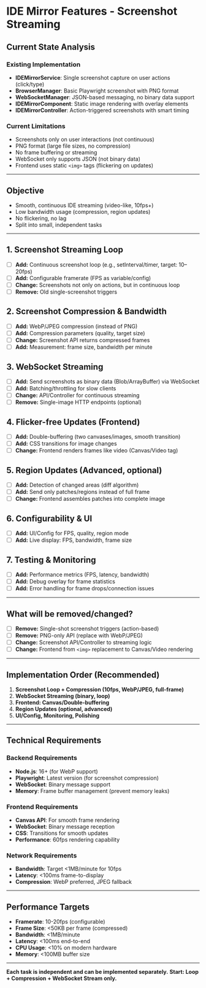 # IDE Mirror Features - Screenshot Streaming

## Current State Analysis

### **Existing Implementation**
- **IDEMirrorService**: Single screenshot capture on user actions (click/type)
- **BrowserManager**: Basic Playwright screenshot with PNG format
- **WebSocketManager**: JSON-based messaging, no binary data support
- **IDEMirrorComponent**: Static image rendering with overlay elements
- **IDEMirrorController**: Action-triggered screenshots with smart timing

### **Current Limitations**
- Screenshots only on user interactions (not continuous)
- PNG format (large file sizes, no compression)
- No frame buffering or streaming
- WebSocket only supports JSON (not binary data)
- Frontend uses static `<img>` tags (flickering on updates)

---

## **Objective**
- Smooth, continuous IDE streaming (video-like, 10fps+)
- Low bandwidth usage (compression, region updates)
- No flickering, no lag
- Split into small, independent tasks

---

## **1. Screenshot Streaming Loop**
- [ ] **Add:** Continuous screenshot loop (e.g., setInterval/timer, target: 10–20fps)
- [ ] **Add:** Configurable framerate (FPS as variable/config)
- [ ] **Change:** Screenshots not only on actions, but in continuous loop
- [ ] **Remove:** Old single-screenshot triggers

## **2. Screenshot Compression & Bandwidth**
- [ ] **Add:** WebP/JPEG compression (instead of PNG)
- [ ] **Add:** Compression parameters (quality, target size)
- [ ] **Change:** Screenshot API returns compressed frames
- [ ] **Add:** Measurement: frame size, bandwidth per minute

## **3. WebSocket Streaming**
- [ ] **Add:** Send screenshots as binary data (Blob/ArrayBuffer) via WebSocket
- [ ] **Add:** Batching/throttling for slow clients
- [ ] **Change:** API/Controller for continuous streaming
- [ ] **Remove:** Single-image HTTP endpoints (optional)

## **4. Flicker-free Updates (Frontend)**
- [ ] **Add:** Double-buffering (two canvases/images, smooth transition)
- [ ] **Add:** CSS transitions for image changes
- [ ] **Change:** Frontend renders frames like video (Canvas/Video tag)

## **5. Region Updates (Advanced, optional)**
- [ ] **Add:** Detection of changed areas (diff algorithm)
- [ ] **Add:** Send only patches/regions instead of full frame
- [ ] **Change:** Frontend assembles patches into complete image

## **6. Configurability & UI**
- [ ] **Add:** UI/Config for FPS, quality, region mode
- [ ] **Add:** Live display: FPS, bandwidth, frame size

## **7. Testing & Monitoring**
- [ ] **Add:** Performance metrics (FPS, latency, bandwidth)
- [ ] **Add:** Debug overlay for frame statistics
- [ ] **Add:** Error handling for frame drops/connection issues

---

## **What will be removed/changed?**
- [ ] **Remove:** Single-shot screenshot triggers (action-based)
- [ ] **Remove:** PNG-only API (replace with WebP/JPEG)
- [ ] **Change:** Screenshot API/Controller to streaming logic
- [ ] **Change:** Frontend from `<img>` replacement to Canvas/Video rendering

---

## **Implementation Order (Recommended)**
1. **Screenshot Loop + Compression (10fps, WebP/JPEG, full-frame)**
2. **WebSocket Streaming (binary, loop)**
3. **Frontend: Canvas/Double-buffering**
4. **Region Updates (optional, advanced)**
5. **UI/Config, Monitoring, Polishing**

---

## **Technical Requirements**

### **Backend Requirements**
- **Node.js**: 16+ (for WebP support)
- **Playwright**: Latest version (for screenshot compression)
- **WebSocket**: Binary message support
- **Memory**: Frame buffer management (prevent memory leaks)

### **Frontend Requirements**
- **Canvas API**: For smooth frame rendering
- **WebSocket**: Binary message reception
- **CSS**: Transitions for smooth updates
- **Performance**: 60fps rendering capability

### **Network Requirements**
- **Bandwidth**: Target <1MB/minute for 10fps
- **Latency**: <100ms frame-to-display
- **Compression**: WebP preferred, JPEG fallback

---

## **Performance Targets**
- **Framerate**: 10-20fps (configurable)
- **Frame Size**: <50KB per frame (compressed)
- **Bandwidth**: <1MB/minute
- **Latency**: <100ms end-to-end
- **CPU Usage**: <10% on modern hardware
- **Memory**: <100MB buffer size

---

**Each task is independent and can be implemented separately.**
**Start: Loop + Compression + WebSocket Stream only.** 
